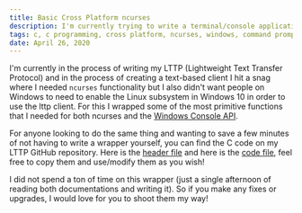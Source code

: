 ```yaml
---
title: Basic Cross Platform ncurses
description: I'm currently trying to write a terminal/console application in C that works on both Windows and Linux but my problem is ncurses is not on windows
tags: c, c programming, cross platform, ncurses, windows, command prompt, cmd
date: April 26, 2020
---
```


I'm currently in the process of writing my LTTP (Lightweight Text Transfer Protocol) and in the process of creating a text-based client I hit a snag where I needed `ncurses` functionality but I also didn't want people on Windows to need to enable the Linux subsystem in Windows 10 in order to use the lttp client. For this I wrapped some of the most primitive functions that I needed for both ncurses and the [Windows Console API](https://docs.microsoft.com/en-us/windows/console/console-functions).

For anyone looking to do the same thing and wanting to save a few minutes of not having to write a wrapper yourself, you can find the C code on my LTTP GitHub repository. Here is the [header file](https://github.com/BrentFarris/lttp/blob/master/src/client/display.h) and here is the [code file](https://github.com/BrentFarris/lttp/blob/master/src/client/display.c), feel free to copy them and use/modify them as you wish!

I did not spend a ton of time on this wrapper (just a single afternoon of reading both documentations and writing it). So if you make any fixes or upgrades, I would love for you to shoot them my way!
